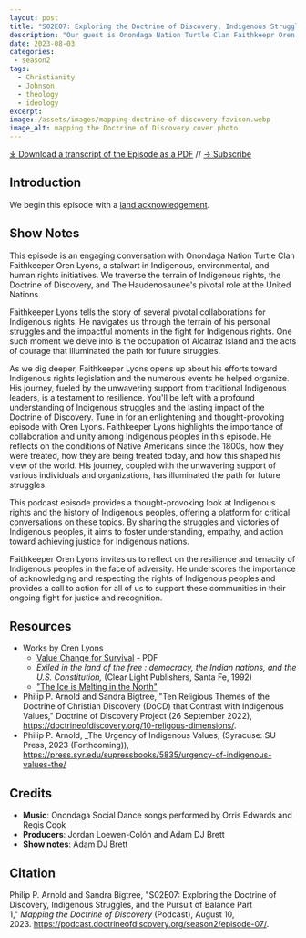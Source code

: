 ```yaml
---
layout: post
title: "S02E07: Exploring the Doctrine of Discovery, Indigenous Struggles, and the Pursuit of Balance Part 1"
description: "Our guest is Onondaga Nation Turtle Clan Faithkeepr Oren Lyons."
date: 2023-08-03
categories: 
 - season2
tags: 
  - Christianity
  - Johnson
  - theology
  - ideology
excerpt: 
image: /assets/images/mapping-doctrine-of-discovery-favicon.webp
image_alt: mapping the Doctrine of Discovery cover photo.
---
```


<div id="buzzsprout-player-13285221"></div><script src="https://www.buzzsprout.com/1926214/13285221-s02e07-exploring-the-doctrine-of-discovery-indigenous-struggles-and-the-pursuit-of-balance-part-1.js?container_id=buzzsprout-player-13285221&player=small" type="text/javascript" charset="utf-8"></script>

[⤓ Download a transcript of the Episode as a PDF](/assets/pdfs/S02E07-Exploring-Doctrine-of-Discovery-Indigenous-Struggles-Pursuit-of-Balance-Part-1-TRANSCRIPT.pdf) // [→ Subscribe](/subscribe/)

## Introduction
We begin this episode with a [land acknowledgement](https://podcast.doctrineofdiscovery.org/land/).

## Show Notes
This episode is an engaging conversation with Onondaga Nation Turtle Clan Faithkeeper Oren Lyons, a stalwart in Indigenous, environmental, and human rights initiatives. We traverse the terrain of Indigenous rights, the Doctrine of Discovery, and The Haudenosaunee's pivotal role at the United Nations.

Faithkeeper Lyons tells the story of several pivotal collaborations for Indigenous rights. He navigates us through the terrain of his personal struggles and the impactful moments in the fight for Indigenous rights. One such moment we delve into is the occupation of Alcatraz Island and the acts of courage that illuminated the path for future struggles.

As we dig deeper, Faithkeeper Lyons opens up about his efforts toward Indigenous rights legislation and the numerous events he helped organize. His journey, fueled by the unwavering support from traditional Indigenous leaders, is a testament to resilience. You'll be left with a profound understanding of Indigenous struggles and the lasting impact of the Doctrine of Discovery. Tune in for an enlightening and thought-provoking episode with Oren Lyons.
Faithkeeper Lyons highlights the importance of collaboration and unity among Indigenous peoples in this episode. He reflects on the conditions of Native Americans since the 1800s, how they were treated, how they are being treated today, and how this shaped his view of the world. His journey, coupled with the unwavering support of various individuals and organizations, has illuminated the path for future struggles.

This podcast episode provides a thought-provoking look at Indigenous rights and the history of Indigenous peoples, offering a platform for critical conversations on these topics. By sharing the struggles and victories of Indigenous peoples, it aims to foster understanding, empathy, and action toward achieving justice for Indigenous nations.

Faithkeeper Oren Lyons invites us to reflect on the resilience and tenacity of Indigenous peoples in the face of adversity. He underscores the importance of acknowledging and respecting the rights of Indigenous peoples and provides a call to action for all of us to support these communities in their ongoing fight for justice and recognition.

## Resources
- Works by Oren Lyons
  - [Value Change for Survival](https://aila.ngo/wp-content/uploads/2023/02/Value_Change_for_Survival.pdf) - PDF
  - *Exiled in the land of the free : democracy, the Indian nations, and the U.S. Constitution,* (Clear Light Publishers, Santa Fe, 1992)
  - ["The Ice is Melting in the North"](https://www.peacecouncil.net/NOON/articles/pnl732icemelting.html)
- Philip P. Arnold and Sandra Bigtree, "Ten Religious Themes of the Doctrine of Christian Discovery (DoCD) that Contrast with Indigenous Values," Doctrine of Discovery Project (26 September 2022), <https://doctrineofdiscovery.org/10-religous-dimensions/>.
- Philip P. Arnold, _The Urgency of Indigenous Values, (Syracuse: SU Press, 2023 (Forthcoming)), <https://press.syr.edu/supressbooks/5835/urgency-of-indigenous-values-the/>



## Credits

- **Music**: Onondaga Social Dance songs performed by Orris Edwards and Regis Cook
- **Producers**: Jordan Loewen-Colón and Adam DJ Brett
- **Show notes**: Adam DJ Brett

## Citation

Philip P. Arnold and Sandra Bigtree, "S02E07: Exploring the Doctrine of Discovery, Indigenous Struggles, and the Pursuit of Balance Part 1," _Mapping the Doctrine of Discovery_ (Podcast), August 10, 2023. <https://podcast.doctrineofdiscovery.org/season2/episode-07/>.

